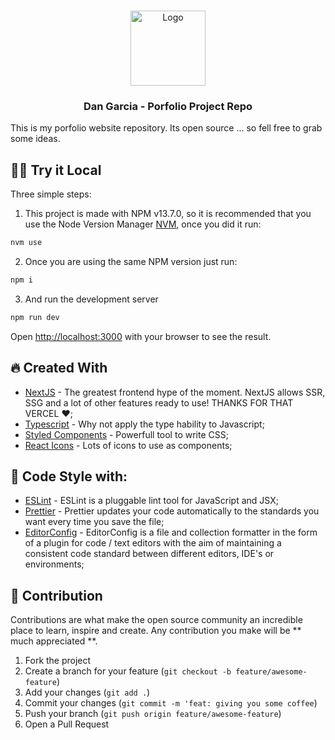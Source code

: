 
<!--
*** Obrigado por estar vendo o nosso README. Se você tiver alguma sugestão
*** que possa melhorá-lo ainda mais dê um fork no repositório e crie uma Pull
*** Request ou abra uma Issue com a tag "sugestão".
*** Obrigado novamente! Agora vamos rodar esse projeto incrível :D
-->

<!-- PROJECT LOGO -->
<br />
<p align="center">
  <a href="https://dangarcia-devel.vercel.app">
    <img src="https://dangarcia-devel.vercel.app/favicon.ico" alt="Logo" width="120">
  </a>

  <h3 align="center">Dan Garcia - Porfolio Project Repo</h3>
</p>

This is my porfolio website repository. Its open source ... so fell free to grab some ideas.

## 🏃‍♂️ Try it Local

Three simple steps:

1. This project is made with NPM v13.7.0, so it is recommended that you use the Node Version Manager [NVM](https://github.com/nvm-sh/nvm), once you did it run:

```bash
nvm use
```

2. Once you are using the same NPM version just run:

```bash
npm i
```

3. And run the development server

```bash
npm run dev
```

Open [http://localhost:3000](http://localhost:3000) with your browser to see the result.


## 🔥 Created With

- [NextJS](https://nextjs.org/) - The greatest frontend hype of the moment. NextJS allows SSR, SSG and a lot of other features ready to use! THANKS FOR THAT VERCEL ❤️;
- [Typescript](https://www.typescriptlang.org/) - Why not apply the type hability to Javascript;
- [Styled Components](https://styled-components.com/) - Powerfull tool to write CSS;
- [React Icons](https://react-icons.github.io/react-icons/) - Lots of icons to use as components;

## 🧁 Code Style with:
- [ESLint](https://eslint.org/) - ESLint is a pluggable lint tool for JavaScript and JSX;
- [Prettier](https://prettier.io/) -
Prettier updates your code automatically to the standards you want every time you save the file;
- [EditorConfig](https://editorconfig.org/) -
EditorConfig is a file and collection formatter in the form of a plugin for code / text editors with the aim of maintaining a consistent code standard between different editors, IDE's or environments;

## 🥳 Contribution

Contributions are what make the open source community an incredible place to learn, inspire and create. Any contribution you make will be ** much appreciated **.

1. Fork the project
2. Create a branch for your feature (`git checkout -b feature/awesome-feature`)
3. Add your changes (`git add .`)
4. Commit your changes (`git commit -m 'feat: giving you some coffee`)
5. Push your branch (`git push origin feature/awesome-feature`)
6. Open a Pull Request

